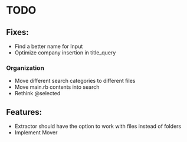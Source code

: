 # TODO
## Fixes:
* Find a better name for Input
* Optimize company insertion in title_query

### Organization
* Move different search categories to different files
* Move main.rb contents into search
* Rethink @selected

## Features:
* Extractor should have the option to work with files instead of folders
* Implement Mover
